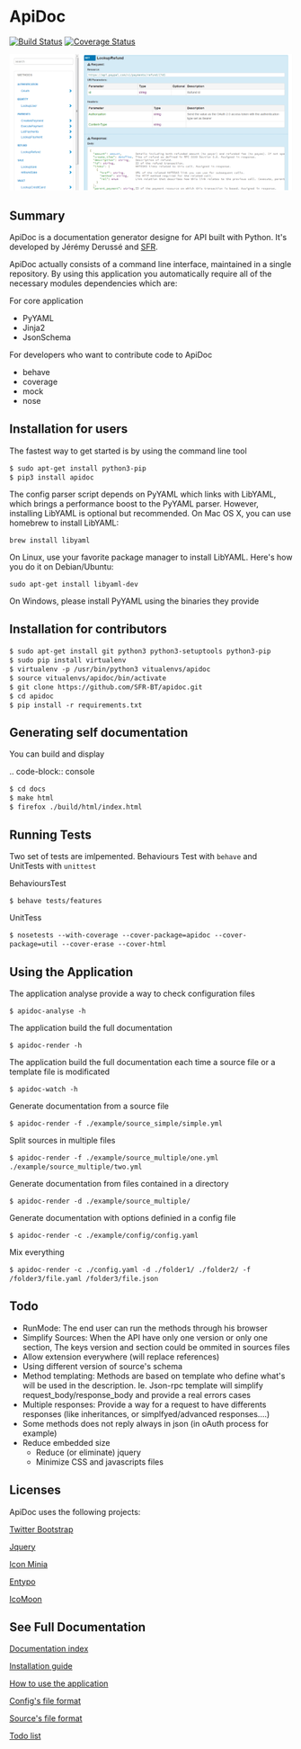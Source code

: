 ApiDoc
======

[![Build Status](https://travis-ci.org/SFR-BT/apidoc.png?branch=master)](https://travis-ci.org/SFR-BT/apidoc) [![Coverage Status](https://coveralls.io/repos/SFR-BT/apidoc/badge.png)](https://coveralls.io/r/SFR-BT/apidoc)


![Screenshot](/docs/source/_static/screenshot_sample.png)

Summary
-------

ApiDoc is a documentation generator designe for API built with Python.
It's developed by Jérémy Derussé and [SFR](http://www.sfrbusinessteam.fr).

ApiDoc actually consists of a command line interface, maintained in a single repository.
By using this application you automatically require all of the necessary modules dependencies which are:

For core application

* PyYAML
* Jinja2
* JsonSchema

For developers who want to contribute code to ApiDoc

* behave
* coverage
* mock
* nose


Installation for users
----------------------

The fastest way to get started is by using the command line tool

    $ sudo apt-get install python3-pip
    $ pip3 install apidoc


The config parser script depends on PyYAML which links with LibYAML, which brings a performance boost to the PyYAML parser. However, installing LibYAML is optional but recommended. On Mac OS X, you can use homebrew to install LibYAML:

    brew install libyaml

On Linux, use your favorite package manager to install LibYAML. Here's how you do it on Debian/Ubuntu:

    sudo apt-get install libyaml-dev

On Windows, please install PyYAML using the binaries they provide


Installation for contributors
-----------------------------

    $ sudo apt-get install git python3 python3-setuptools python3-pip
    $ sudo pip install virtualenv
    $ virtualenv -p /usr/bin/python3 vitualenvs/apidoc
    $ source vitualenvs/apidoc/bin/activate
    $ git clone https://github.com/SFR-BT/apidoc.git
    $ cd apidoc
    $ pip install -r requirements.txt


Generating self documentation
-----------------------------

You can build and display

.. code-block:: console

    $ cd docs
    $ make html
    $ firefox ./build/html/index.html


Running Tests
-------------

Two set of tests are imlpemented. Behaviours Test with `behave` and UnitTests with `unittest`

BehavioursTest

    $ behave tests/features


UnitTess

    $ nosetests --with-coverage --cover-package=apidoc --cover-package=util --cover-erase --cover-html


Using the Application
-------------

The application analyse provide a way to check configuration files

    $ apidoc-analyse -h


The application build the full documentation

    $ apidoc-render -h


The application build the full documentation each time a source file or a template file is modificated

    $ apidoc-watch -h


Generate documentation from a source file

    $ apidoc-render -f ./example/source_simple/simple.yml


Split sources in multiple files

    $ apidoc-render -f ./example/source_multiple/one.yml ./example/source_multiple/two.yml


Generate documentation from files contained in a directory

    $ apidoc-render -d ./example/source_multiple/


Generate documentation with options definied in a config file

    $ apidoc-render -c ./example/config/config.yaml


Mix everything

    $ apidoc-render -c ./config.yaml -d ./folder1/ ./folder2/ -f /folder3/file.yaml /folder3/file.json


Todo
----

* RunMode: The end user can run the methods through his browser
* Simplify Sources: When the API have only one version or only one section, The keys version and section could be ommited in sources files
* Allow extension everywhere (will replace references)
* Using different version of source's schema
* Method templating: Methods are based on template who define what's will be used in the description. Ie. Json-rpc template will simplify request_body/response_body and provide a real errors cases
* Multiple responses: Provide a way for a request to have differents responses (like inheritances, or simplfyed/advanced responses....)
* Some methods does not reply always in json (in oAuth process for example)
* Reduce embedded size
    * Reduce (or eliminate) jquery
    * Minimize CSS and javascripts files


Licenses
--------

ApiDoc uses the following projects:

[Twitter Bootstrap](http://twitter.github.com/bootstrap)

[Jquery](http://jquery.org/)

[Icon Minia](http://dribbble.com/shots/598215-Icon-Minia-139-Vector-Icons)

[Entypo](http://www.entypo.com/)

[IcoMoon](http://keyamoon.com/icomoon/)



See Full Documentation
----------------------

[Documentation index](docs/source/index.rst)

[Installation guide](docs/source/install.rst)

[How to use the application](docs/source/usage.rst)

[Config's file format](docs/source/config.rst)

[Source's file format](docs/source/source.rst)

[Todo list](docs/source/todo.rst)